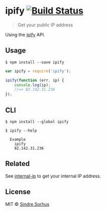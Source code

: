 # ipify [![Build Status](https://travis-ci.org/sindresorhus/ipify.svg?branch=master)](https://travis-ci.org/sindresorhus/ipify)

> Get your public IP address

Using the [ipify](http://www.ipify.org) API.


## Usage

```
$ npm install --save ipify
```

```js
var ipify = require('ipify');

ipify(function (err, ip) {
	console.log(ip);
	//=> 82.142.31.236
});
```


## CLI

```
$ npm install --global ipify
```

```
$ ipify --help

  Example
    ipify
    82.142.31.236
```


## Related

See [internal-ip](https://github.com/sindresorhus/internal-ip) to get your internal IP address.


## License

MIT © [Sindre Sorhus](http://sindresorhus.com)
